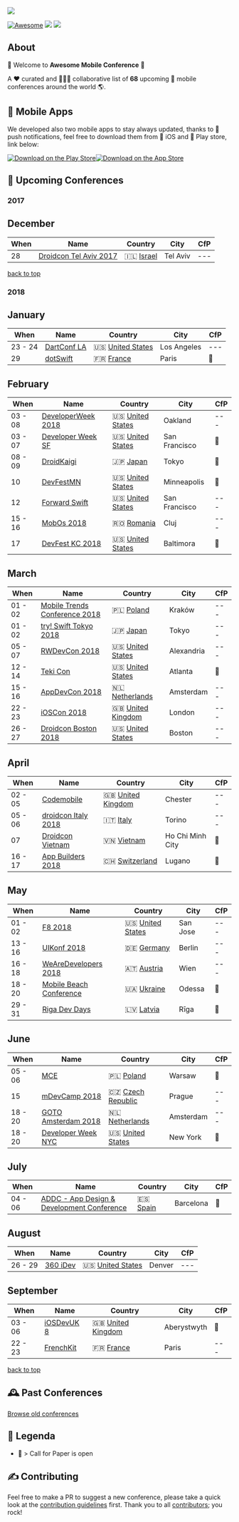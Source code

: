 ![](https://raw.githubusercontent.com/amobconf/awesome-mobile-conferences/master/.github/Awesome%20Conference.png)
 
<!-- 

PLEASE DO NOT UPDATE THIS FILE, UPDATE CONTENTS.JSON INSTEAD. THANK YOU :-)

 -->



[![Awesome](https://cdn.rawgit.com/sindresorhus/awesome/d7305f38d29fed78fa85652e3a63e154dd8e8829/media/badge.svg)](https://github.com/sindresorhus/awesome) ![](https://img.shields.io/badge/conferences-68-orange.svg) ![](https://img.shields.io/badge/last_update-December_19,_2017-green.svg)

## About
👋 Welcome to **Awesome Mobile Conference** 👋 

A ❤️ curated and 👬👫👭 collaborative list of **68** upcoming 📲  mobile conferences around the world 🌎.

## 📱 Mobile Apps

We developed also two mobile apps to stay always updated, thanks to 💌 push notifications, feel free to download them from 🍏 iOS and 🤖 Play store, link below:

[![Download on the Play Store](https://raw.githubusercontent.com/matteocrippa/awesome-mobile-conferences-android/master/.github/google-play-badge.png)](https://play.google.com/store/apps/details?id=conference.mobile.awesome.boostco.de.amc)[![Download on the App Store](https://github.com/amobconf/awesome-mobile-conferences/blob/master/.github/appstore.png?raw=true)](https://itunes.apple.com/us/app/awesome-mobile-conferences/id1289255473?ls=1&mt=8)





## 📌 Upcoming Conferences
### 2017

## December
| When | Name | Country | City | CfP |
| --- | --- | --- | --- | --- |
| 28| [Droidcon Tel Aviv 2017](http://il.droidcon.com/2017/)|🇮🇱 [Israel](https://www.google.com/maps/search/?api=1&query=Sprinzak+2%2C+Tel+Aviv)| Tel Aviv | --- |
[back to top](#readme) 


### 2018

## January
| When | Name | Country | City | CfP |
| --- | --- | --- | --- | --- |
| 23 - 24| [DartConf LA](https://events.dartlang.org/2018/dartconf/)|🇺🇸 [United States](https://www.google.com/maps/search/?api=1&query=340+Main+St%2C+Venice%2C+CA+90291%2C+USA)| Los Angeles | --- |
| 29| [dotSwift](https://www.dotswift.io/)|🇫🇷 [France](https://www.google.com/maps/search/?api=1&query=Th%C3%A9%C3%A2tre+de+Paris%2C+15+Rue+Blanche%2C+75009+Paris)| Paris | 📢 |

## February
| When | Name | Country | City | CfP |
| --- | --- | --- | --- | --- |
| 03 - 08| [DeveloperWeek 2018](http://www.developerweek.com)|🇺🇸 [United States](https://www.google.com/maps/search/?api=1&query=550+10th+Street%2C+Oakland%2C+CA+94607)| Oakland | --- |
| 03 - 07| [Developer Week SF](http://www.developerweek.com)|🇺🇸 [United States](https://www.google.com/maps/search/?api=1&query=550+10th+St%2C+Oakland%2C+CA+94607%2C+USA)| San Francisco | 📢 |
| 08 - 09| [DroidKaigi](https://droidkaigi.jp/2018/en/)|🇯🇵 [Japan](https://www.google.com/maps/search/?api=1&query=Bellesalle+Shinjuku+Grand+Conference+Center%2C+Shinjuku+City%2C+Tokyo+160-0023)| Tokyo | 📢 |
| 10| [DevFestMN](https://devfest.mn)|🇺🇸 [United States](https://www.google.com/maps/search/?api=1&query=1000+Lasalle+Ave%2C+Minneapolis%2C+MN+55403%2C+USA)| Minneapolis | 📢 |
| 12| [Forward Swift](https://forwardswift.com)|🇺🇸 [United States](https://www.google.com/maps/search/?api=1&query=San+Francisco)| San Francisco | --- |
| 15 - 16| [MobOs 2018](http://romobos.com)|🇷🇴 [Romania](https://www.google.com/maps/search/?api=1&query=Cluj+Napoca)| Cluj | --- |
| 17| [DevFest KC 2018](https://devfestkc.com/home)|🇺🇸 [United States](https://www.google.com/maps/search/?api=1&query=1228+Baltimore+Ave%2C+Kansas+City%2C+MO+64105%2C+USA)| Baltimora | 📢 |

## March
| When | Name | Country | City | CfP |
| --- | --- | --- | --- | --- |
| 01 - 02| [Mobile Trends Conference 2018](http://www.mobiletrends.pl)|🇵🇱 [Poland](https://www.google.com/maps/search/?api=1&query=Krak%C3%B3w)| Kraków | --- |
| 01 - 02| [try! Swift Tokyo 2018](https://www.tryswift.co/events/2018/tokyo/en/)|🇯🇵 [Japan](https://www.google.com/maps/search/?api=1&query=Japan%2C+%E3%80%92160-0023+%E6%9D%B1%E4%BA%AC%E9%83%BD%E6%96%B0%E5%AE%BF%E5%8C%BA+%E8%A5%BF%E6%96%B0%E5%AE%BF8-17%E2%88%92%EF%BC%91+%E4%BD%8F%E5%8F%8B%E4%B8%8D%E5%8B%95%E7%94%A3%E6%96%B0%E5%AE%BF%E3%82%B0%E3%83%A9%E3%83%B3%E3%83%89%E3%82%BF%E3%83%AF%E3%83%BC5F)| Tokyo | --- |
| 05 - 07| [RWDevCon 2018](https://www.rwdevcon.com)|🇺🇸 [United States](https://www.google.com/maps/search/?api=1&query=The+Westin+Alexandria+Hotel%2C+VA)| Alexandria | --- |
| 12 - 14| [Teki Con](https://teki-con.com)|🇺🇸 [United States](https://www.google.com/maps/search/?api=1&query=1374+West+Peachtree+Street%2C+Atlanta%2C+GA+30309)| Atlanta | 📢 |
| 15 - 16| [AppDevCon 2018](http://appdevcon.nl)|🇳🇱 [Netherlands](https://www.google.com/maps/search/?api=1&query=ArenA+Boulevard+600%2C+1101+DS+Amsterdam-Zuidoost%2C+Netherlands)| Amsterdam | --- |
| 22 - 23| [iOSCon 2018](https://skillsmatter.com/conferences/9319-ioscon-2018-the-conference-for-ios-and-swift-developers)|🇬🇧 [United Kingdom](https://www.google.com/maps/search/?api=1&query=10+South+Pl%2C+London+EC2M+7EB%2C+UK)| London | --- |
| 26 - 27| [Droidcon Boston 2018](http://www.droidcon-boston.com)|🇺🇸 [United States](https://www.google.com/maps/search/?api=1&query=Calderwood+Pavilion%2C+527+Tremont+Street%2C+Boston%2C+MA+02116%2C+United+States)| Boston | --- |

## April
| When | Name | Country | City | CfP |
| --- | --- | --- | --- | --- |
| 02 - 05| [Codemobile](http://www.codemobile.co.uk/)|🇬🇧 [United Kingdom](https://www.google.com/maps/search/?api=1&query=University+of+Chester%2C+Parkgate+Road%2C+Chester%2C+UK)| Chester | --- |
| 05 - 06| [droidcon Italy 2018](http://it.droidcon.com/2018/)|🇮🇹 [Italy](https://www.google.com/maps/search/?api=1&query=Via+Nizza%2C+280%2C+10126+Torino+TO%2C+Italy)| Torino | --- |
| 07| [Droidcon Vietnam](http://droidconvn.com)|🇻🇳 [Vietnam](https://www.google.com/maps/search/?api=1&query=702+Nguyen+Van+Linh%2C+District+7%2C+T%C3%A2n+Phong%2C+Ho+Chi+Minh+City%2C+H%E1%BB%93+Ch%C3%AD+Minh%2C+Vietnam)| Ho Chi Minh City | 📢 |
| 16 - 17| [App Builders 2018](https://appbuilders.ch)|🇨🇭 [Switzerland](https://www.google.com/maps/search/?api=1&query=Lugano%2C+Switzerland)| Lugano | 📢 |

## May
| When | Name | Country | City | CfP |
| --- | --- | --- | --- | --- |
| 01 - 02| [F8 2018](https://www.f8.com)|🇺🇸 [United States](https://www.google.com/maps/search/?api=1&query=San+Jose%2C+CA)| San Jose | --- |
| 13 - 16| [UIKonf 2018](http://www.uikonf.com)|🇩🇪 [Germany](https://www.google.com/maps/search/?api=1&query=Holzmarktstra%C3%9Fe+33%2C+10243+Berlin%2C+Germany)| Berlin | --- |
| 16 - 18| [WeAreDevelopers 2018](https://www.wearedevelopers.com/congress/)|🇦🇹 [Austria](https://www.google.com/maps/search/?api=1&query=Bruno-Kreisky-Platz+1%2C+1220+Wien%2C+Austria)| Wien | --- |
| 18 - 20| [Mobile Beach Conference](http://mobilebeach.rocks)|🇺🇦 [Ukraine](https://www.google.com/maps/search/?api=1&query=%D0%9F%D0%BB%D1%8F%D0%B6+%D0%90%D1%80%D0%BA%D0%B0%D0%B4%D1%96%D1%8F%2C+Odesa%2C+Odessa+Oblast%2C+Ukraine%2C+65000)| Odessa | 📢 |
| 29 - 31| [Riga Dev Days](https://rigadevdays.lv)|🇱🇻 [Latvia](https://www.google.com/maps/search/?api=1&query=13.+janv%C4%81ra+iela+8%2C+Latgales+priek%C5%A1pils%C4%93ta%2C+R%C4%ABga%2C+LV-1050%2C+Latvia)| Rīga | 📢 |

## June
| When | Name | Country | City | CfP |
| --- | --- | --- | --- | --- |
| 05 - 06| [MCE](https://2018.mceconf.com)|🇵🇱 [Poland](https://www.google.com/maps/search/?api=1&query=Pa%C5%82ac+Kultury+i+Nauki%2C+plac+Defilad+1%2C+00-901+Warszawa%2C+Poland)| Warsaw | 📢 |
| 15| [mDevCamp 2018](https://mdevcamp.eu/)|🇨🇿 [Czech Republic](https://www.google.com/maps/search/?api=1&query=Prague%2C+Czech+Republic)| Prague | --- |
| 18 - 20| [GOTO Amsterdam 2018](https://gotoams.nl)|🇳🇱 [Netherlands](https://www.google.com/maps/search/?api=1&query=Beurs+van+Berlage%2C+Damrak+243%2C+1012+ZJ+Amsterdam)| Amsterdam | --- |
| 18 - 20| [Developer Week NYC](http://www.developerweek.com/NYC/)|🇺🇸 [United States](https://www.google.com/maps/search/?api=1&query=72+Noble+St%2C+Brooklyn%2C+NY+11222%2C+USA)| New York | 📢 |

## July
| When | Name | Country | City | CfP |
| --- | --- | --- | --- | --- |
| 04 - 06| [ADDC - App Design & Development Conference](https://addconf.com)|🇪🇸 [Spain](https://www.google.com/maps/search/?api=1&query=Avinguda+Diagonal%2C+547%2C+08029+Barcelona%2C+Spain)| Barcelona | 📢 |

## August
| When | Name | Country | City | CfP |
| --- | --- | --- | --- | --- |
| 26 - 29| [360 iDev](http://360idev.com)|🇺🇸 [United States](https://www.google.com/maps/search/?api=1&query=1750+Welton+St%2C+Denver%2C+CO+80202%2C+USA)| Denver | --- |

## September
| When | Name | Country | City | CfP |
| --- | --- | --- | --- | --- |
| 03 - 06| [iOSDevUK 8](https://www.iosdevuk.com)|🇬🇧 [United Kingdom](https://www.google.com/maps/search/?api=1&query=Aberystwyth)| Aberystwyth | 📢 |
| 22 - 23| [FrenchKit](http://frenchkit.fr)|🇫🇷 [France](https://www.google.com/maps/search/?api=1&query=2-4+Impasse+Lamier%2C+75011+Paris%2C+France)| Paris | --- |
[back to top](#readme) 



## 🕰 Past Conferences

[Browse old conferences](https://github.com/amobconf/awesome-mobile-conferences/blob/master/PAST.md)


## 🔰 Legenda

- 📢  > Call for Paper is open

## ✍️ Contributing


Feel free to make a PR to suggest a new conference, please take a quick look at the [contribution guidelines](.github/CONTRIBUTING.md) first. Thank you to all [contributors](https://github.com/amobconf/awesome-mobile-conferences/graphs/contributors); you rock!